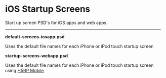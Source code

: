 iOS Startup Screens
===================

Start up screen PSD's for iOS apps and web apps.

---

**default-screens-iosapp.psd**

Uses the default file names for each iPhone or iPod touch startup screen

**startup-screens-webapp.psd**

Uses the default file names for each iPhone or iPod touch startup screen using [H5BP Mobile](https://github.com/h5bp/mobile-boilerplate)
